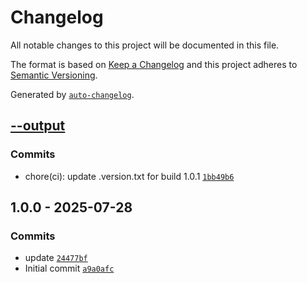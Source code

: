 # Changelog

All notable changes to this project will be documented in this file.

The format is based on [Keep a Changelog](https://keepachangelog.com/en/1.0.0/)
and this project adheres to [Semantic Versioning](https://semver.org/spec/v2.0.0.html).

Generated by [`auto-changelog`](https://github.com/CookPete/auto-changelog).

## [--output](https://github.com/devesms/public-resources/compare/1.0.0...--output)

### Commits

- chore(ci): update .version.txt for build 1.0.1 [`1bb49b6`](https://github.com/devesms/public-resources/commit/1bb49b653eab6955de4087697438695a5385003d)

## 1.0.0 - 2025-07-28

### Commits

- update [`24477bf`](https://github.com/devesms/public-resources/commit/24477bfe48a4717dc0714aeb02c17611136873db)
- Initial commit [`a9a0afc`](https://github.com/devesms/public-resources/commit/a9a0afc850ef58d2e9f4783352e8b0e9a4546962)
